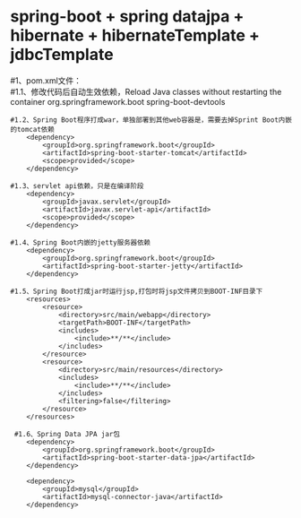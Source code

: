 # spring-boot + spring datajpa + hibernate + hibernateTemplate + jdbcTemplate

#1、pom.xml文件：	
	#1.1、修改代码后自动生效依赖，Reload Java classes without restarting the container
		<dependency>
		    <groupId>org.springframework.boot</groupId>
		    <artifactId>spring-boot-devtools</artifactId>
		</dependency>
	
	#1.2、Spring Boot程序打成war，单独部署到其他web容器是，需要去掉Sprint Boot内嵌的tomcat依赖
		<dependency>
            <groupId>org.springframework.boot</groupId>
            <artifactId>spring-boot-starter-tomcat</artifactId>
            <scope>provided</scope>
        </dependency>
	
    #1.3、servlet api依赖，只是在编译阶段     
		<dependency>
			<groupId>javax.servlet</groupId>
			<artifactId>javax.servlet-api</artifactId>
			<scope>provided</scope>
		</dependency>
		
	#1.4、Spring Boot内嵌的jetty服务器依赖
		<dependency>
		    <groupId>org.springframework.boot</groupId>
		    <artifactId>spring-boot-starter-jetty</artifactId>
		</dependency>
		
	#1.5、Spring Boot打成jar时运行jsp,打包时将jsp文件拷贝到BOOT-INF目录下  
		<resources>  
            <resource>
                <directory>src/main/webapp</directory>
                <targetPath>BOOT-INF</targetPath>  
                <includes>  
                    <include>**/**</include>  
                </includes>  
            </resource>  
            <resource>  
                <directory>src/main/resources</directory>  
                <includes>  
                    <include>**/**</include>  
                </includes>  
                <filtering>false</filtering>  
            </resource>  
        </resources>
     
     #1.6、Spring Data JPA jar包   
        <dependency>
            <groupId>org.springframework.boot</groupId>
            <artifactId>spring-boot-starter-data-jpa</artifactId>
        </dependency>
        
        <dependency>
		    <groupId>mysql</groupId>
		    <artifactId>mysql-connector-java</artifactId>
		</dependency>
        
